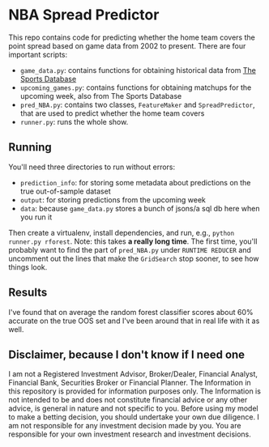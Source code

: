 NBA Spread Predictor
====================

This repo contains code for predicting whether the home team covers the point
spread based on game data from 2002 to present. There are four important
scripts:

- `game_data.py`: contains functions for obtaining historical data from [The
    Sports Database](http://sportsdatabase.com/)
- `upcoming_games.py`: contains functions for obtaining matchups for the
    upcoming week, also from The Sports Database
- `pred_NBA.py`: contains two classes, `FeatureMaker` and `SpreadPredictor`,
    that are used to predict whether the home team covers
- `runner.py`: runs the whole show.

## Running

You'll need three directories to run without errors:

- `prediction_info`: for storing some metadata about predictions on the true
    out-of-sample dataset
- `output`: for storing predictions from the upcoming week
- `data`: because `game_data.py` stores a bunch of jsons/a sql db here when you run it

Then create a virtualenv, install dependencies, and run, e.g., `python runner.py
rforest`. Note: this takes **a really long time**. The first time, you'll
probably want to find the part of `pred_NBA.py` under `RUNTIME REDUCER` and
uncomment out the lines that make the `GridSearch` stop sooner, to see how
things look.

## Results

I've found that on average the random forest classifier scores about 60%
accurate on the true OOS set and I've been around that in real life with it as
well.

## Disclaimer, because I don't know if I need one

I am not a Registered Investment Advisor, Broker/Dealer, Financial
Analyst, Financial Bank, Securities Broker or Financial Planner. The Information
in this repository is provided for information purposes only. The Information is not
intended to be and does not constitute financial advice or any other advice, is
general in nature and not specific to you. Before using my model
to make a betting decision, you should undertake your own due
diligence. I am not responsible for any investment decision made by you.
You are responsible for your own investment research and investment decisions.
